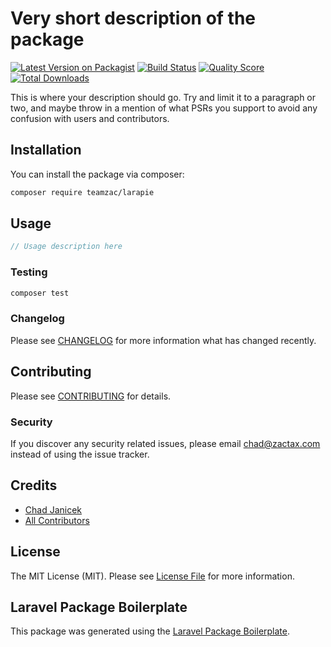 # Very short description of the package

[![Latest Version on Packagist](https://img.shields.io/packagist/v/teamzac/larapie.svg?style=flat-square)](https://packagist.org/packages/teamzac/larapie)
[![Build Status](https://img.shields.io/travis/teamzac/larapie/master.svg?style=flat-square)](https://travis-ci.org/teamzac/larapie)
[![Quality Score](https://img.shields.io/scrutinizer/g/teamzac/larapie.svg?style=flat-square)](https://scrutinizer-ci.com/g/teamzac/larapie)
[![Total Downloads](https://img.shields.io/packagist/dt/teamzac/larapie.svg?style=flat-square)](https://packagist.org/packages/teamzac/larapie)

This is where your description should go. Try and limit it to a paragraph or two, and maybe throw in a mention of what PSRs you support to avoid any confusion with users and contributors.

## Installation

You can install the package via composer:

```bash
composer require teamzac/larapie
```

## Usage

``` php
// Usage description here
```

### Testing

``` bash
composer test
```

### Changelog

Please see [CHANGELOG](CHANGELOG.md) for more information what has changed recently.

## Contributing

Please see [CONTRIBUTING](CONTRIBUTING.md) for details.

### Security

If you discover any security related issues, please email chad@zactax.com instead of using the issue tracker.

## Credits

- [Chad Janicek](https://github.com/teamzac)
- [All Contributors](../../contributors)

## License

The MIT License (MIT). Please see [License File](LICENSE.md) for more information.

## Laravel Package Boilerplate

This package was generated using the [Laravel Package Boilerplate](https://laravelpackageboilerplate.com).